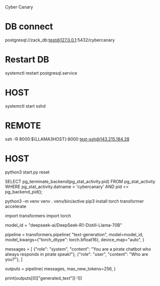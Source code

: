 Cyber Canary

# DB connect
postgresql://zack_db:test@127.0.0.1:5432/cybercanary

# Restart DB
systemctl restart postgresql.service

# HOST
systemctl start sshd

# REMOTE
ssh -R 8000:${LLAMA3HOST}:8000 test-ssh@143.215.184.28

# HOST
python3 start.py reset

SELECT pg_terminate_backend(pg_stat_activity.pid)
FROM pg_stat_activity
WHERE pg_stat_activity.datname = 'cybercanary'
  AND pid <> pg_backend_pid();



python3 -m venv venv
. venv/bin/active
pip3 install torch transformer accelerate



import transformers
import torch

model_id = "deepseek-ai/DeepSeek-R1-Distill-Llama-70B"

pipeline = transformers.pipeline(
    "text-generation",
    model=model_id,
    model_kwargs={"torch_dtype": torch.bfloat16},
    device_map="auto",
)

messages = [
    {"role": "system", "content": "You are a pirate chatbot who always responds in pirate speak!"},
    {"role": "user", "content": "Who are you?"},
]

outputs = pipeline(
    messages,
    max_new_tokens=256,
)

print(outputs[0]["generated_text"][-1])

